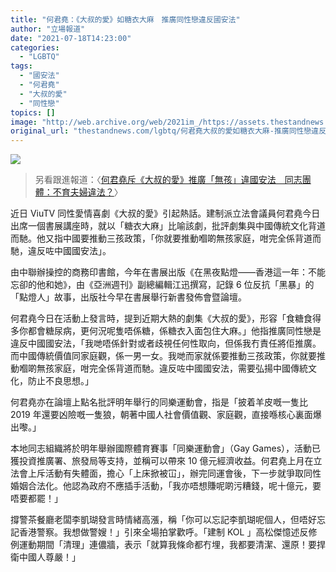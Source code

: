 ```yaml
---
title: "何君堯：《大叔的愛》如糖衣大麻　推廣同性戀違反國安法"
author: "立場報道"
date: "2021-07-18T14:23:00"
categories:
  - "LGBTQ"
tags:
  - "國安法"
  - "何君堯"
  - "大叔的愛"
  - "同性戀"
topics: []
image: "http://web.archive.org/web/2021im_/https://assets.thestandnews.com/media/photos/20210718-06_qyykJ05.png"
original_url: "thestandnews.com/lgbtq/何君堯大叔的愛如糖衣大麻-推廣同性戀違反國安法"
---
```

![](http://web.archive.org/web/2021im_/https://assets.thestandnews.com/media/photos/20210718-06_qyykJ05.png)

> 另看跟進報道：〈[何君堯斥《大叔的愛》推廣「無孩」違國安法　同志團體：不育夫婦違法？](../../lgbtq/%E4%BD%95%E5%90%9B%E5%A0%AF%E6%96%A5%E5%A4%A7%E5%8F%94%E7%9A%84%E6%84%9B%E6%8E%A8%E5%BB%A3%E7%84%A1%E5%AD%A9%E9%81%95%E5%9C%8B%E5%AE%89%E6%B3%95-%E5%90%8C%E5%BF%97%E5%9C%98%E9%AB%94%E4%B8%8D%E8%82%B2%E5%A4%AB%E5%A9%A6%E9%81%95%E6%B3%95?fbclid=IwAR02pEUOrToWSIbIe_MUtNUdi5RVeuNb43WBO_Mc6Oni-YtDLbF_VzNtHhQ)〉

近日 ViuTV 同性愛情喜劇《大叔的愛》引起熱話。建制派立法會議員何君堯今日出席一個書展講座時，就以「糖衣大麻」比喻該劇，批評劇集與中國傳統文化背道而馳。他又指中國要推動三孩政策，「你就要推動嗰啲無孩家庭，咁完全係背道而馳，違反咗中國國安法」。

由中聯辦操控的商務印書館，今年在書展出版《在黑夜點燈——香港這一年：不能忘卻的他和她》，由《亞洲週刊》副總編輯江迅撰寫，記錄 6 位反抗「黑暴」的「點燈人」故事，出版社今早在書展舉行新書發佈會暨論壇。

何君堯今日在活動上發言時，提到近期大熱的劇集《大叔的愛》，形容「食糖食得多你都會糖尿病，更何況呢隻唔係糖，係糖衣入面包住大麻。」他指推廣同性戀是違反中國國安法，「我哋唔係針對或者歧視任何性取向，但係我冇責任將佢推廣。而中國傳統價值同家庭觀，係一男一女。我哋而家就係要推動三孩政策，你就要推動嗰啲無孩家庭，咁完全係背道而馳。違反咗中國國安法，需要弘揚中國傳統文化，防止不良思想。」

何君堯亦在論壇上點名批評明年舉行的同樂運動會，指是「披着羊皮嘅一隻比 2019 年還要凶險嘅一隻狼，朝著中國人社會價值觀、家庭觀，直接喺核心裏面爆出嚟。」

本地同志組織將於明年舉辦國際體育賽事「同樂運動會」（Gay Games），活動已獲投資推廣署、旅發局等支持，並稱可以帶來 10 億元經濟收益。何君堯上月在立法會上斥活動有失體面，擔心「上床掀被冚」，辦完同運會後，下一步就爭取同性婚姻合法化。他認為政府不應插手活動，「我亦唔想賺呢啲污糟錢，呢十億元，要唔要都罷！」

撐警茶餐廳老闆李凱瑚發言時情緒高漲，稱「你可以忘記李凱瑚呢個人，但唔好忘記香港警察。我想做警嫂！」引來全場拍掌歡呼。「建制 KOL 」高松傑憶述反修例運動期間「清理」連儂牆，表示「就算我條命都冇埋，我都要清潔、還原！要捍衛中國人尊嚴！」